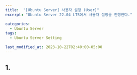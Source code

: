 ```yaml
---
title:  "[Ubuntu Server] 사용자 설정 (User)"
excerpt: "Ubuntu Server 22.04 LTS에서 사용자 설정을 진행한다."

categories:
  - Ubuntu Server
tags:
  - Ubuntu Server Setting

last_modified_at: 2023-10-22T02:40:00-05:00
---
```

## 1. 
```